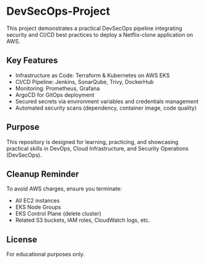 
# DevSecOps-Project

This project demonstrates a practical DevSecOps pipeline integrating security and CI/CD best practices to deploy a Netflix-clone application on AWS.

## Key Features
- Infrastructure as Code: Terraform & Kubernetes on AWS EKS
- CI/CD Pipeline: Jenkins, SonarQube, Trivy, DockerHub
- Monitoring: Prometheus, Grafana
- ArgoCD for GitOps deployment
- Secured secrets via environment variables and credentials management
- Automated security scans (dependency, container image, code quality)

## Purpose
This repository is designed for learning, practicing, and showcasing practical skills in DevOps, Cloud Infrastructure, and Security Operations (DevSecOps).

## Cleanup Reminder
To avoid AWS charges, ensure you terminate:
- All EC2 instances
- EKS Node Groups
- EKS Control Plane (delete cluster)
- Related S3 buckets, IAM roles, CloudWatch logs, etc.

## License
For educational purposes only.
